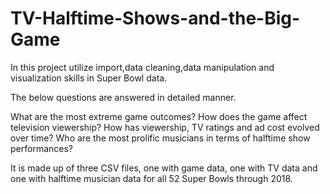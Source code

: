 # TV-Halftime-Shows-and-the-Big-Game
In this project utilize import,data cleaning,data manipulation and visualization skills in Super Bowl data.

The below questions are answered in detailed manner.

What are the most extreme game outcomes?
How does the game affect television viewership?
How has viewership, TV ratings and ad cost evolved over time?
Who are the most prolific musicians in terms of halftime show performances?

 It is made up of three CSV files, one with game data, one with TV data and one with halftime musician data for all 52 Super Bowls through 2018.
